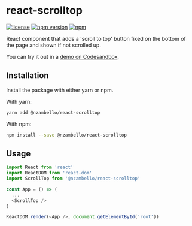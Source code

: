 # react-scrolltop

[![license](https://img.shields.io/github/license/nzambello/react-scrolltop.svg)](https://github.com/nzambello/react-scrolltop/blob/master/LICENSE)
[![npm version](https://badge.fury.io/js/%40nzambello%2Freact-scrolltop.svg)](https://www.npmjs.com/package/@nzambello/react-scrolltop)
[![npm](https://img.shields.io/npm/dt/%40nzambello%2Freact-scrolltop.svg)](https://www.npmjs.com/package/@nzambello/react-scrolltop)

React component that adds a 'scroll to top' button fixed on the bottom of the page and shown if not scrolled up.

You can try it out in a [demo on Codesandbox](https://codesandbox.io/embed/ecstatic-night-9il6f).

## Installation

Install the package with either yarn or npm.

With yarn:

```sh
yarn add @nzambello/react-scrolltop
```

With npm:

```sh
npm install --save @nzambello/react-scrolltop
```

## Usage

```js
import React from 'react'
import ReactDOM from 'react-dom'
import ScrollTop from '@nzambello/react-scrolltop'

const App = () => (
  ...
  <ScrollTop />
)

ReactDOM.render(<App />, document.getElementById('root'))
```
